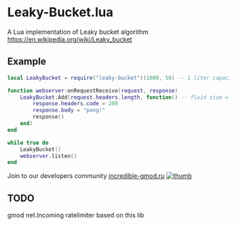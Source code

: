 # Leaky-Bucket.lua
A Lua implementation of Leaky bucket algorithm https://en.wikipedia.org/wiki/Leaky_bucket

## Example

```lua
local LeakyBucket = require("leaky-bucket")(1000, 50) -- 1 liter capacity, 50 milliliters per second bandwidth

function webserver:onRequestReceive(request, response)
	LeakyBucket:Add(request.headers.length, function() -- fluid size = request length
		response.headers.code = 200
		response.body = "pong!"
		response()
	end)
end

while true do
	LeakyBucket()
	webserver.listen()
end
```

Join to our developers community [incredible-gmod.ru](https://discord.incredible-gmod.ru)
[![thumb](https://i.imgur.com/LYGqTnx.png)](https://discord.incredible-gmod.ru)

## TODO

gmod net.Incoming ratelimiter based on this lib

